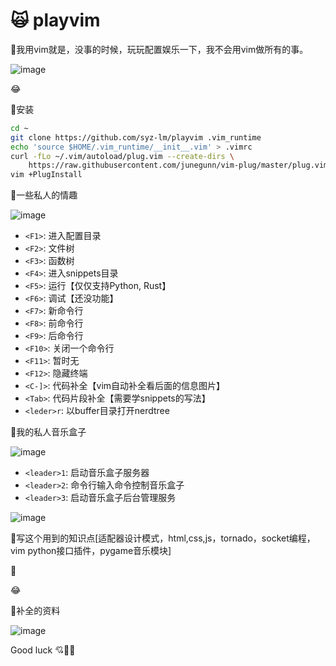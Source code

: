 # :scream_cat: playvim

:bug:我用vim就是，没事的时候，玩玩配置娱乐一下，我不会用vim做所有的事。

![image](https://user-images.githubusercontent.com/111848062/190047018-d3ab0df0-9b6e-457d-a908-9ead09102ed1.png)

:joy:

:bug:安装

```bash
cd ~
git clone https://github.com/syz-lm/playvim .vim_runtime
echo 'source $HOME/.vim_runtime/__init__.vim' > .vimrc
curl -fLo ~/.vim/autoload/plug.vim --create-dirs \
    https://raw.githubusercontent.com/junegunn/vim-plug/master/plug.vim
vim +PlugInstall
```

:bug:一些私人的情趣

![image](https://user-images.githubusercontent.com/111848062/189804977-3cf0bdd1-0a15-4ff9-bc6e-22754fe118b7.png)

* `<F1>`: 进入配置目录
* `<F2>`: 文件树
* `<F3>`: 函数树
* `<F4>`: 进入snippets目录
* `<F5>`: 运行【仅仅支持Python, Rust】
* `<F6>`: 调试【还没功能】
* `<F7>`: 新命令行
* `<F8>`: 前命令行
* `<F9>`: 后命令行
* `<F10>`: 关闭一个命令行
* `<F11>`: 暂时无
* `<F12>`: 隐藏终端
* `<C-]>`: 代码补全【vim自动补全看后面的信息图片】
* `<Tab>`: 代码片段补全【需要学snippets的写法】
* `<leder>r`: 以buffer目录打开nerdtree

:bug:我的私人音乐盒子

![image](https://user-images.githubusercontent.com/111848062/190531667-2fca3bb8-dedc-4f04-a119-3d0ae10bba12.png)

* `<leader>1`: 启动音乐盒子服务器
* `<leader>2`: 命令行输入命令控制音乐盒子
* `<leader>3`: 启动音乐盒子后台管理服务

![image](https://user-images.githubusercontent.com/111848062/190531503-ad9ee5e4-c85b-45da-8222-f0d65b00af47.png)

:bug:写这个用到的知识点[适配器设计模式，html,css,js，tornado，socket编程，vim
python接口插件，pygame音乐模块]

:bug:

:joy:

:bug:补全的资料

![image](https://pic1.zhimg.com/80/v2-c4091188211694144634a8f11e3799b8_720w.jpg)

Good luck :cupid::corn::strawberry:
